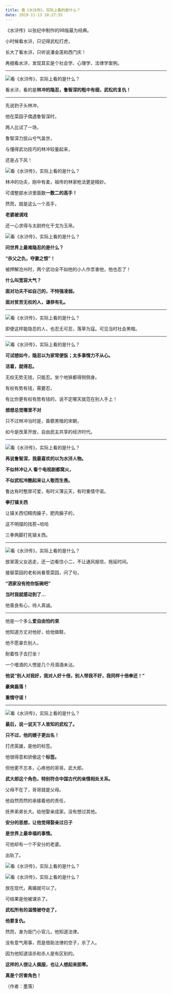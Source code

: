 ```yaml
---
title: 看《水浒传》，实际上看的是什么？
date: 2019-11-13 18:27:55
---
```


 《水浒传》以张纪中制作的98版最为经典。

 小时候看水浒，只记得武松打虎，

 长大了看水浒，只听说潘金莲和西门庆！

 再细看水浒，发现其实是个社会学、心理学、法律学案例。

--- 

 ![看《水浒传》，实际上看的是什么？](http://p3.pstatp.com/large/50ab0005486af8b73644)

 看水浒，看的是**林冲的隐忍，鲁智深的粗中有细，武松的复仇！**

--- 

 先说豹子头林冲，

 他在菜园子偶遇鲁智深时，

 两人比试了一场，

 鲁智深力拔山兮气盖世，

 与懂得武功技巧的林冲较量起来，

 还是占下风！

 ![看《水浒传》，实际上看的是什么？](http://p9.pstatp.com/large/50ae0001d20d98cb8bf9)

 林冲的功夫，刚中有柔，祖传的林家枪法更是精妙。

 可谓整部水浒里面数**一数二的高手！**

 然而，就是这么一个高手，

 **老婆被调戏**

 还一心求得与太尉府化干戈为玉帛。

 ![看《水浒传》，实际上看的是什么？](http://p1.pstatp.com/large/50af0001a41bc934c1e5)

 **问世界上最难隐忍的是什么？**

 **“杀父之仇，夺妻之恨”！**

 被押解沧州时，两个武功全不如他的小人作祟害他，他也忍了！

 **什么叫宽容大气？**

 **面对功夫不如自己的，不恃强凌弱。**

 **面对贫苦无权的人，谦恭有礼。**

--- 

 ![看《水浒传》，实际上看的是什么？](http://p3.pstatp.com/large/50ae0001e29452898189)

 即便这样能隐忍的人，也忍无可忍，落草为寇。可见当时社会黑暗。

--- 

 ![看《水浒传》，实际上看的是什么？](http://p9.pstatp.com/large/53e5000164f43e5a3e5b)

 **可试想如今，隐忍以为家常便饭；太多事情力不从心。**

 **活着，就得忍。**

 无权无势无钱，只能忍。坐个地铁都得侧侧身。

 有权有势有钱，需要忍，

 有比你更有权有势有钱的，说不定哪天就范在别人手上！

 **想想总觉哪里不对**

 只不过林冲当时是，昏聩黑暗的宋朝，

 如今是改革开放，自由民主共享的经济时代。

--- 

 ![看《水浒传》，实际上看的是什么？](http://p1.pstatp.com/large/50af0001a4caa199730b)

 **再说鲁智深，我最喜欢的以为水浒人物。**

 **不似林冲让人 看个电视剧都窝火，**

 **不似武松冷酷起来让人敬而生畏。**

 鲁达有时憨厚可爱，有时义薄云天，有时重情守诺。

 **拳打镇关西**

 让镇关西切精肉臊子，肥肉臊子的，

 这不明摆的找茬~哈哈

 三拳两脚打死镇关西。

--- 

 ![看《水浒传》，实际上看的是什么？](http://p1.pstatp.com/large/50ad0004dfeaf49c53f7)

 放翠莲父女逃走，还一边看住小二，不让通风报信，拖延时间。

 接替菜园的老和尚看管菜园，问了句，

 **“洒家没有抢你饭碗吧”**

 **当时我就感动到了...**

 他善良有心，待人真诚。

--- 

 他是一个多么**爱自由怕约束**

 他知道方丈对他好，给他做鞋，

 他不愿辜负别人，

 耐着性子去打坐！

 一个嗜酒的人愣是几个月滴酒未沾。

 **他说“别人对我好，我对人好十倍，别人带我不好，我同样十倍奉还！”**

 **豪爽磊落！**

 **重情守诺！**

--- 

 ![看《水浒传》，实际上看的是什么？](http://p3.pstatp.com/large/53e5000155d439574829)

 **最后，说一说天下人皆知的武松了。**

 **只不过，他的嫂子更出名！**

 打虎英雄，是他的标签。

 他很得意和骄傲这个**标签。**

 但他更不忘本，心疼他的哥哥。武大郎。

 **武大郎这个角色，特别符合中国古代的亲情相处关系。**

 父母不在了，哥哥就是父母。

 他自然而然的承接着他的责任，

 抚养弟弟长大。给他娶亲成家。没有想过其他。

 **安分的思想，让他觉得娶亲过日子**

 **是世界上最幸福的事情。**

 可他却有一个不安分的老婆。

 出轨了。

 ![看《水浒传》，实际上看的是什么？](http://p1.pstatp.com/large/50ab00054ab6232e6d6a)

 ![看《水浒传》，实际上看的是什么？](http://p3.pstatp.com/large/53e5000168848a1ce6bd)

 放在现代，离婚就可以了。

 可结果是他被谋杀了。

 **武松所有的温情被夺走了，**

 **他要复仇。**

 然而，身为衙门小官儿，他知道法律。

 没有意气用事，而是借助法律的空子，杀了人。

 因为他知道误杀和杀人是有区别的。

 **这样的人很让人佩服，也让人想起来胆寒。**

 **真是个厉害角色！**

 （作者：墨落）
